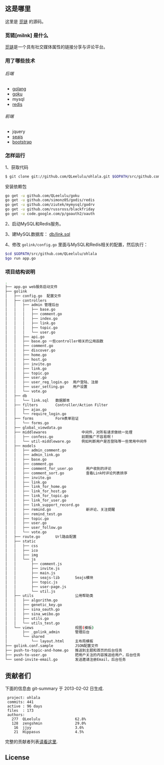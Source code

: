 ## 这是哪里 ##

这里是 [觅链](http://milnk.com) 的源码。

### 觅链[milnk] 是什么 ###

[觅链](http://milnk.com)是一个具有社交媒体属性的链接分享与评论平台。

### 用了哪些技术 ###

###### 后端 ######

-   [golang](http://golang.org/)
-   [goku](https://github.com/QLeelulu/goku)
-   mysql
-   [redis](http://redis.io/)

###### 前端 ######

-   jquery
-   [seajs](http://seajs.org/)
-   [bootstrap](http://twitter.github.com/bootstrap/)

### 怎样运行 ###

1、获取代码

```bash
$ git clone git://github.com/QLeelulu/ohlala.git $GOPATH/src/github.com/QLeelulu/ohlala
```

安装依赖包

```bash
go get -u github.com/QLeelulu/goku
go get -u github.com/simonz05/godis/redis
go get -u github.com/ziutek/mymysql/godrv
go get -u github.com/russross/blackfriday
go get -u code.google.com/p/goauth2/oauth
```

2、启动MySQL和Redis服务。

3、建MySQL数据库： [db/link.sql](https://github.com/QLeelulu/ohlala/blob/master/golink/db/link.sql)

4、修改 `golink/config.go` 里面与MySQL和Redis相关的配置，然后执行：

```bash
$cd $GOPATH/src/github.com/QLeelulu/ohlala
$go run app.go
```

### 项目结构说明 ###

```bash
.
├── app.go web服务启动文件
├── golink
│   ├── config.go  配置文件
│   ├── controllers  
│   │   ├── admin 管理后台
│   │   │   ├── base.go
│   │   │   ├── comment.go
│   │   │   ├── index.go
│   │   │   ├── link.go
│   │   │   ├── topic.go
│   │   │   └── user.go
│   │   ├── api.go  
│   │   ├── base.go 一些controller相关的公用函数
│   │   ├── comment.go
│   │   ├── discover.go
│   │   ├── home.go
│   │   ├── host.go
│   │   ├── invite.go
│   │   ├── link.go
│   │   ├── topic.go
│   │   ├── user.go
│   │   ├── user_reg_login.go  用户登陆、注册
│   │   ├── user_setting.go    用户设置
│   │   └── vote.go
│   ├── db
│   │   └── link.sql   数据脚本
│   ├── filters        Controller/Action Filter
│   │   ├── ajax.go
│   │   └── require_login.go
│   ├── forms          Form表单验证
│   │   └── forms.go
│   ├── global_viewdata.go
│   ├── middlewares                中间件，对所有请求做统一处理
│   │   ├── confess.go             前期推广不容易啊！
│   │   └── util-middleware.go     例如判断用户是否登陆等一些常用中间件
│   ├── models
│   │   ├── admin_comment.go
│   │   ├── admin_link.go
│   │   ├── base.go
│   │   ├── comment.go
│   │   ├── comment_for_user.go      用户收到的评论
│   │   ├── comment_sort.go          查看Link时评论列表排序
│   │   ├── invite.go
│   │   ├── link.go
│   │   ├── link_for_home.go         
│   │   ├── link_for_host.go         
│   │   ├── link_for_topic.go
│   │   ├── link_for_user.go
│   │   ├── link_support_record.go
│   │   ├── remind.go                新评论、关注提醒
│   │   ├── remind_test.go
│   │   ├── topic.go
│   │   ├── user.go
│   │   ├── user_follow.go
│   │   └── vote.go
│   ├── route.go       Url路由配置
│   ├── static
│   │   ├── css
│   │   ├── ico
│   │   ├── img
│   │   └── js
│   │       ├── comment.js
│   │       ├── invite.js
│   │       ├── main.js
│   │       ├── seajs-lib       Seajs模块
│   │       ├── topic.js
│   │       ├── user-page.js
│   │       └── util.js
│   ├── utils                   公用帮助类
│   │   ├── algorithm.go
│   │   ├── genetic_key.go
│   │   ├── sina_oauth.go
│   │   ├── sina_weibo.go
│   │   ├── utils.go
│   │   └── utils_test.go
│   └── views                   视图(模板)
│       ├── _golink_admin       管理后台
│       └── shared
│           └── layout.html     主布局模板
├── golink.conf.sample          JSON配置文件
├── push-to-topic-and-home.go   推送到主题和首页的后台任务
├── push-to-user.go             把用户关注的内容推送给用户，后台任务
└── send-invite-email.go        发送邀请注册Email，后台任务
```

## 贡献者们 ##

下面的信息由 git-summary 于 2013-02-02 日生成.

     project: ohlala
     commits: 441
     active : 96 days
     files  : 173
     authors: 
       277  QLeelulu                62.8%
       128  zengshmin               29.0%
        16  jjyy                    3.6%
        21  Hippasus                4.5%

完整的贡献者列表[请看这里](https://github.com/QLeelulu/ohlala/graphs/contributors).

## License ##



